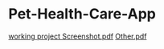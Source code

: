 # Pet-Health-Care-App
[working project Screenshot.pdf](https://github.com/user-attachments/files/21302619/working.project.Screenshot.pdf)
[Other.pdf](https://github.com/user-attachments/files/21302653/Other.pdf)
